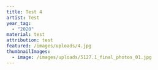 ```yaml
---
title: Test 4
artist: Test
year_tag:
  - "2020"
material: test
attribution: test
featured: /images/uploads/4.jpg
thumbnailImages:
  - image: /images/uploads/5127.1_final_photos_01.jpg
---
```

